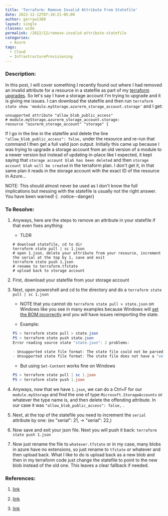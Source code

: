 ```yaml
---
title: 'Terraform: Remove Invalid Attribute From Statefile'
date: 2022-12-12T07:10:21-05:00
author: gerryw1389
layout: single
classes: wide
permalink: /2022/12/remove-invalid-attribute-statefile
categories:
  - Azure
tags:
  - Cloud
  - InfrastructureProvisioning
---
```

<!--more-->

### Description:

In this post, I will cover something I recently found out where I had removed an invalid attribute for a resource in a statefile as part of my [terraform upgrades](https://automationadmin.com/2022/12/tf-version-upgrades). So let's say I have a storage account I'm trying to upgrade and it is giving me issues. I can download the statefile and then run `terraform state show 'module.myStorage.azurerm_storage_account.storage'` and I get: 

```escape
unsupported attribute "allow_blob_public_access"
# module.myStorage.azurerm_storage_account.storage:
resource "azurerm_storage_account" "storage" {
```

If I go in the line in the statefile and delete the line `"allow_blob_public_access": false,` under the resource and re-run that command I then get a full valid json output. Initially this came up because I was trying to upgrade a storage account from an old version of a module to a newer version but instead of updating in-place like I expected, it kept saying that `storage account blah has been deleted` and then `storage account blah will be created` in the terraform plan. I don't get it, in that same plan it reads in the storage account with the exact ID of the resource in Azure...

NOTE: This should almost never be used as I don't know the full implications but messing with the statefile is usually not the right answer. You have been warned!
{: .notice--danger}

### To Resolve:

1. Anyways, here are the steps to remove an attribute in your statefile if that even fixes anything:

   - TLDR

   ```
   # download statefile, cd to dir
   terraform state pull | sc 1.json
   # open 1.json, delete your attribute from your resource, increment the serial at the top by 1, save and exit
   terraform state push 1.json
   # rename to terraform.tfstate
   # upload back to storage account
   ```

2. First, download your statefile from your storage account

3. Next, open powershell and cd to the directory and do a `terraform state pull | sc 1.json`

   - NOTE that you cannot do `terraform state pull > state.json` on Windows like you see in many examples because Windows will [set the BOM incorrectly](https://github.com/hashicorp/terraform/issues/24986) and you will have issues reimporting the state.

   - Example:

   ```powershell
   PS > terraform state pull > state.json
   PS > terraform state push state.json
   Error reading source state "state.json": 2 problems:

   - Unsupported state file format: The state file could not be parsed as JSON: syntax error at byte offset 1.
   - Unsupported state file format: The state file does not have a "version" attribute, which is required to identify the format version.
   ```

   - But using `Set-Content` works fine on Windows

   ```powershell
   PS > terraform state pull | sc 1.json
   PS > terraform state push 1.json
   ```

4. Anyways, now that we have `1.json`, we can do a Ctrl+F for our `module.myStorage` and find the one of type `Microsoft.StorageAccounts` or whatever the type name is, and then delete the offending attribute. In our case it was `"allow_blob_public_access": false,` .

5. Next, at the top of the statefile you need to increment the `serial` attribute by one: (ex "serial": 21, -> "serial": 22,)

6. Now save and exit your json file. Next you will push it back: `terraform state push 1.json`

1. Now just rename the file to `whatever.tfstate` or in my case, many blobs in azure have no extensions, so just rename to `tfstate` or whatever and then upload back. What I like to do is upload back as a new blob and then in my terraform code just change the statefile to point to the new blob instead of the old one. This leaves a clear fallback if needed.

### References:

1. [link](https://github.com/hashicorp/terraform-provider-aws/issues/14431)

1. [link](https://github.com/hashicorp/terraform/issues/25752#issuecomment-672217777)

1. [link](https://stackoverflow.com/questions/63427604/how-do-you-fix-terraform-unsupported-attribute-ses-smtp-password-after-upgradi)